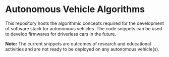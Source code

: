 # Autonomous Vehicle Algorithms
 
This repository hosts the algorithmic concepts required for the development of software stack for autonomous vehicles. The code snippets can be used to develop firmwares for driverless cars in the future.

<b>Note:</b> The current snippets are outcomes of research and educational activities and are not ready to be deployed on any autonomous vehicle(s).
